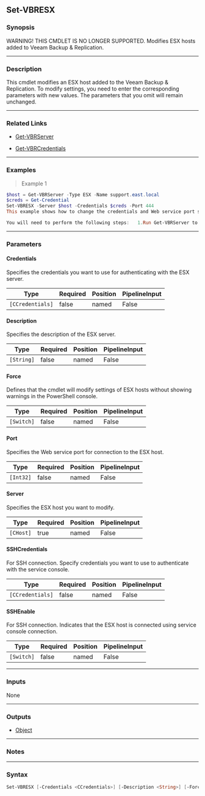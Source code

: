 Set-VBRESX
----------

### Synopsis
WARNING! THIS CMDLET IS NO LONGER SUPPORTED. Modifies ESX hosts added to Veeam Backup & Replication.

---

### Description

This cmdlet modifies an ESX host added to the Veeam Backup & Replication. To modify settings, you need to enter the corresponding parameters with new values. The parameters that you omit will remain unchanged.

---

### Related Links
* [Get-VBRServer](Get-VBRServer)

* [Get-VBRCredentials](Get-VBRCredentials)

---

### Examples
> Example 1

```PowerShell
$host = Get-VBRServer -Type ESX -Name support.east.local
$creds = Get-Credential
Set-VBRESX -Server $host -Credentials $creds -Port 444
This example shows how to change the credentials and Web service port settings for the ESX host.

You will need to perform the following steps:   1.Run Get-VBRServer to get the ESX host. Save the result to the $host variable.   2.Run Get-Credential to create a credential object. Type the credentials you want to use for authenticating with the ESX host. Save the result to the $creds variable.   3.Run Set-VBRESX with the $host and $creds variables.
```

---

### Parameters
#### **Credentials**
Specifies the credentials you want to use for authenticating with the ESX server.

|Type            |Required|Position|PipelineInput|
|----------------|--------|--------|-------------|
|`[CCredentials]`|false   |named   |False        |

#### **Description**
Specifies the description of the ESX server.

|Type      |Required|Position|PipelineInput|
|----------|--------|--------|-------------|
|`[String]`|false   |named   |False        |

#### **Force**
Defines that the cmdlet will modify settings of ESX hosts without showing warnings in the PowerShell console.

|Type      |Required|Position|PipelineInput|
|----------|--------|--------|-------------|
|`[Switch]`|false   |named   |False        |

#### **Port**
Specifies the Web service port for connection to the ESX host.

|Type     |Required|Position|PipelineInput|
|---------|--------|--------|-------------|
|`[Int32]`|false   |named   |False        |

#### **Server**
Specifies the ESX host you want to modify.

|Type     |Required|Position|PipelineInput|
|---------|--------|--------|-------------|
|`[CHost]`|true    |named   |False        |

#### **SSHCredentials**
For SSH connection. Specify credentials you want to use to authenticate with the service console.

|Type            |Required|Position|PipelineInput|
|----------------|--------|--------|-------------|
|`[CCredentials]`|false   |named   |False        |

#### **SSHEnable**
For SSH connection. Indicates that the ESX host is connected using service console connection.

|Type      |Required|Position|PipelineInput|
|----------|--------|--------|-------------|
|`[Switch]`|false   |named   |False        |

---

### Inputs
None

---

### Outputs
* [Object](https://learn.microsoft.com/en-us/dotnet/api/System.Object)

---

### Notes

---

### Syntax
```PowerShell
Set-VBRESX [-Credentials <CCredentials>] [-Description <String>] [-Force] [-Port <Int32>] -Server <CHost> [-SSHCredentials <CCredentials>] [-SSHEnable] [<CommonParameters>]
```
